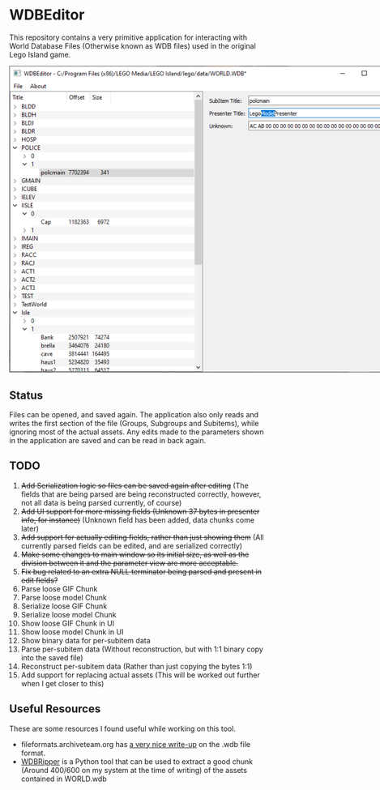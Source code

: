 # WDBEditor

This repository contains a very primitive application for interacting with World Database Files (Otherwise known as WDB files) used in the original Lego Island game.

<img src="res/img/Screenshot.png" style="max-width: 768px;" alt="A screenshot of the application."/>

## Status

Files can be opened, and saved again. The application also only reads and writes the first section of the file (Groups, Subgroups and Subitems), while ignoring most of the actual assets.
Any edits made to the parameters shown in the application are saved and can be read in back again.

## TODO
1. ~~Add Serialization logic so files can be saved again after editing~~ (The fields that are being parsed are being reconstructed correctly, however, not all data is being parsed currently, of course)
2. ~~Add UI support for more missing fields (Unknown 37 bytes in presenter info, for instance)~~ (Unknown field has been added, data chunks come later)
3. ~~Add support for actually editing fields, rather than just showing them~~ (All currently parsed fields can be edited, and are serialized correctly)
4. ~~Make some changes to main window so its initial size, as well as the division between it and the parameter view are more acceptable.~~
5. ~~Fix bug related to an extra NULL terminator being parsed and present in edit fields?~~
6. Parse loose GIF Chunk
7. Parse loose model Chunk
8. Serialize loose GIF Chunk
9. Serialize loose model Chunk
10. Show loose GIF Chunk in UI
11. Show loose model Chunk in UI
12. Show binary data for per-subitem data
13. Parse per-subitem data (Without reconstruction, but with 1:1 binary copy into the saved file)
14. Reconstruct per-subitem data (Rather than just copying the bytes 1:1)
15. Add support for replacing actual assets (This will be worked out further when I get closer to this)

## Useful Resources
These are some resources I found useful while working on this tool.

- fileformats.archiveteam.org has [a very nice write-up](http://fileformats.archiveteam.org/wiki/Lego_Island_World_Database) on the .wdb file format.
- [WDBRipper](https://github.com/LiamBrandt/WDBRipper/) is a Python tool that can be used to extract a good chunk (Around 400/600 on my system at the time of writing) of the assets contained in WORLD.wdb